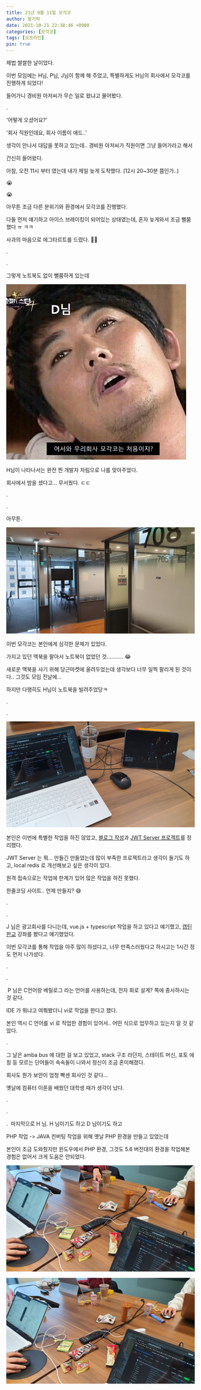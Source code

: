 ```yaml
---
title: 21년 9월 11일 모각코
author: 발가락
date: 2021-10-21 22:38:46 +0900
categories: [모각코]
tags: [오프라인]
pin: true
---
```


제법 쌀쌀한 날이었다.

이번 모임에는 H님, P님, J님이 함께 해 주었고, 특별하게도 H님의 회사에서 모각코를 진행하게 되었다!

들어가니 경비원 아저씨가 무슨 일로 왔냐고 물어봤다.

.

'어떻게 오셨어요?'

'회사 직원인데요, 회사 이름이 애드..'

생각이 안나서 대답을 못하고 있는데.. 경비원 아저씨가 직원이면 그냥 들어가라고 해서

간신히 들어왔다.

아참, 오전 11시 부터 였는데 내가 제일 늦게 도착했다. (12시 20~30분 쯤인가..)

😭

😭

아무튼 조금 다른 분위기와 환경에서 모각코를 진행했다.

다들 먼저 얘기하고 아이스 브레이킹이 되어있는 상태였는데, 혼자 늦게와서 조금 뻘쭘했다 ㅠ ㅋㅋ

사과의 마음으로 에그타르트를 드렸다. 🐔🥚

.

.

그렇게 노트북도 없이 뻘쭘하게 있는데

![모각코5](/assets/img/20211021/5.jpg)

H님이 나타나서는 완전 찐 개발자 차림으로 나를 맞아주었다.

회사에서 밤을 샜다고... 무서웠다. ㄷㄷ

.

.

아무튼.

![모각코1](/assets/img/20211021/1.jpg)

이번 모각코는 본인에게 심각한 문제가 있었다.

가지고 있던 맥북을 팔아서 노트북이 없었던 것........... 😂

새로운 맥북을 사기 위해 당근마켓에 올려두었는데 생각보다 너무 일찍 팔리게 된 것이다.. 그것도 모임 전날에...

하지만 다행히도 H님이 노트북을 빌려주었당ㅋ

.

.

![모각코2](/assets/img/20211021/2.jpg)

본인은 이번에 특별한 작업을 하진 않았고, [블로그 작성](https://blog.rgbplace.com/404)과 [JWT Server 프로젝트](https://github.com/6lueparr0t/spring-jwt-server)를 정리했다.

JWT Server 는 뭐... 만들긴 만들었는데 많이 부족한 프로젝트라고 생각이 들기도 하고, local redis 로 개선해보고 싶은 생각이 있다.

원격 접속으로는 작업에 한계가 있어 많은 작업을 하진 못했다.

한줄코딩 사이트.. 언제 만들지? 😅

.

.

J 님은 광고회사를 다니는데, vue.js + typescript 작업을 하고 있다고 얘기했고, [캡틴 판교](https://www.inflearn.com/users/@captain/courses) 강좌를 봤다고 얘기했었다.

이번 모각코를 통해 작업을 아주 많이 하셨다고, 너무 만족스러웠다고 하시고는 1시간 정도 먼저 나가셨다.

.

.​

​
P 님은 C언어랑 베릴로그 라는 언어를 사용하는데, 전자 회로 설계? 쪽에 종사하시는 것 같다.

IDE 가 뭐냐고 여쭤봤더니 vi로 작업을 한다고 했다.

본인 역시 C 언어를 vi 로 작업한 경험이 있어서.. 어떤 식으로 업무하고 있는지 알 것 같았다.

.

그 날은 ​amba bus 에 대한 걸 보고 있었고, stack 구조 라던지, 스테이트 머신, 포토 에칭​ 등 모르는 단어들이 속속들이 나와서 정신이 조금 혼미해졌다.

회사도 뭔가 보안이 엄청 빡센 회사인 것 같다...

옛날에 컴퓨터 이론을 배웠던 대학생 때가 생각이 났다.

.

.

.​
​
마지막으로 H 님. H 님이기도 하고 D 님이기도 하고

​PHP 작업 -> JAVA 컨버팅 작업을 위해 옛날 PHP 환경을 만들고 있었는데

본인이 조금 도와줬지만 윈도우에서 PHP 환경, 그것도 5.6 버전대의 환경을 작업해본 경험은 없어서 크게 도움은 안되었다.

![모각코3](/assets/img/20211021/3.jpg)

![모각코4](/assets/img/20211021/4.jpg)